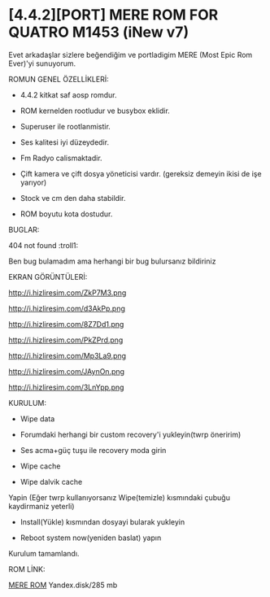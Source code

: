 # [4.4.2][PORT] MERE ROM FOR QUATRO M1453 (iNew v7)

Evet arkadaşlar sizlere beğendiğim ve portladigim MERE (Most Epic Rom Ever)'yi sunuyorum.

ROMUN GENEL ÖZELLİKLERİ:

- 4.4.2 kitkat saf aosp romdur.

- ROM kernelden rootludur ve busybox eklidir.

- Superuser ile rootlanmistir.

- Ses kalitesi iyi düzeydedir.

- Fm Radyo calismaktadir.

- Çift kamera ve çift dosya yöneticisi vardır. (gereksiz demeyin ikisi de işe yarıyor)

- Stock ve cm den daha stabildir.

- ROM boyutu kota dostudur.

BUGLAR:

404 not found :troll1:

Ben bug bulamadım ama herhangi bir bug bulursanız bildiriniz

EKRAN GÖRÜNTÜLERİ:

http://i.hizliresim.com/ZkP7M3.png

http://i.hizliresim.com/d3AkPp.png

http://i.hizliresim.com/8Z7Dd1.png

http://i.hizliresim.com/PkZPrd.png

http://i.hizliresim.com/Mp3La9.png

http://i.hizliresim.com/JAynOn.png

http://i.hizliresim.com/3LnYpp.png

KURULUM:

- Wipe data

- Forumdaki herhangi bir custom recovery'i yukleyin(twrp öneririm)

- Ses acma+güç tuşu ile recovery moda girin

- Wipe cache

- Wipe dalvik cache

Yapin
(Eğer twrp kullanıyorsanız Wipe(temizle) kısmındaki çubuğu kaydirmaniz yeterli)

- Install(Yükle) kısmından dosyayi bularak yukleyin

- Reboot system now(yeniden baslat) yapın

Kurulum tamamlandı.

ROM LİNK:

[MERE ROM](https://yadi.sk/d/4UKabbkIrAXpo) Yandex.disk/285 mb

